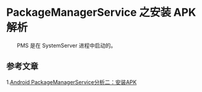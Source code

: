 # PackageManagerService 之安装 APK 解析

　　PMS 是在 SystemServer 进程中启动的。

## 参考文章

1.[Android PackageManagerService分析二：安装APK](https://blog.csdn.net/lilian0118/article/details/25792601)

